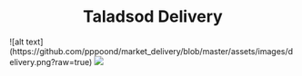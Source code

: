 <h1 align="center">Taladsod Delivery</h1>
![alt text](https://github.com/pppoond/market_delivery/blob/master/assets/images/delivery.png?raw=true)
<image src="https://github.com/pppoond/market_delivery/blob/master/assets/images/delivery.png?raw=true">

